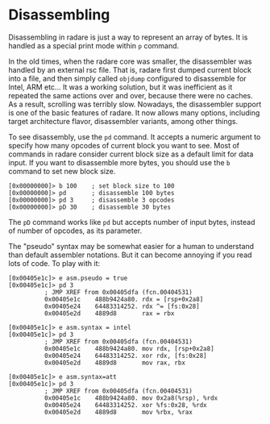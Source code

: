# Disassembling

Disassembling in radare is just a way to represent an array of bytes. It is handled as a special print mode within `p` command.

In the old times, when the radare core was smaller, the disassembler was handled by an external rsc file. That is, radare first dumped current block into a file, and then simply called `objdump` configured to disassemble for Intel, ARM etc...
It was a working solution, but it was inefficient as it repeated the same actions over and over, because there were no caches. As a result, scrolling was terribly slow.
Nowadays, the disassembler support is one of the basic features of radare. It now allows many options, including target architecture flavor, disassembler variants, among other things.

To see disassembly, use the `pd` command. It accepts a numeric argument to specify how many opcodes of current block you want to see. Most of commands in radare consider current block size as a default limit for data input. If you want to disassemble more bytes, you should use the `b` command to set new block size.

    [0x00000000]> b 100    ; set block size to 100
    [0x00000000]> pd       ; disassemble 100 bytes
    [0x00000000]> pd 3     ; disassemble 3 opcodes
    [0x00000000]> pD 30    ; disassemble 30 bytes

The `pD` command works like `pd` but accepts number of input bytes, instead of number of opcodes, as its parameter.

The "pseudo" syntax may be somewhat easier for a human to understand than default assembler notations. But it can become annoying if you read lots of code. To play with it:

    [0x00405e1c]> e asm.pseudo = true
    [0x00405e1c]> pd 3
              ; JMP XREF from 0x00405dfa (fcn.00404531)
              0x00405e1c    488b9424a80. rdx = [rsp+0x2a8]
              0x00405e24    64483314252. rdx ^= [fs:0x28]
              0x00405e2d    4889d8       rax = rbx
    
    [0x00405e1c]> e asm.syntax = intel
    [0x00405e1c]> pd 3
              ; JMP XREF from 0x00405dfa (fcn.00404531)
              0x00405e1c    488b9424a80. mov rdx, [rsp+0x2a8]
              0x00405e24    64483314252. xor rdx, [fs:0x28]
              0x00405e2d    4889d8       mov rax, rbx
    
    [0x00405e1c]> e asm.syntax=att
    [0x00405e1c]> pd 3
              ; JMP XREF from 0x00405dfa (fcn.00404531)
              0x00405e1c    488b9424a80. mov 0x2a8(%rsp), %rdx
              0x00405e24    64483314252. xor %fs:0x28, %rdx
              0x00405e2d    4889d8       mov %rbx, %rax


